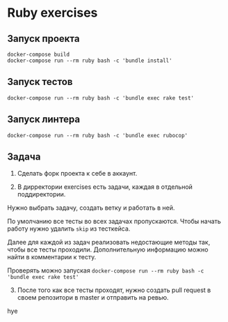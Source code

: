 # Ruby exercises

## Запуск проекта

```
docker-compose build
docker-compose run --rm ruby bash -c 'bundle install'
```

## Запуск тестов

```
docker-compose run --rm ruby bash -c 'bundle exec rake test'
```

## Запуск линтера

```
docker-compose run --rm ruby bash -c 'bundle exec rubocop'
```

## Задача

1. Сделать форк проекта к себе в аккаунт.

2. В дирректории exercises есть задачи, каждая в отдельной поддиректории.

  Нужно выбрать задачу, создать ветку и работать в ней.

  По умолчанию все тесты во всех задачах пропускаются. Чтобы начать работу нужно удалить `skip` из тесткейса.

  Далее для каждой из задач реализовать недостающие методы так, чтобы все тесты проходили. Дополнительную информацию можно найти в комментарии к тесту.

  Проверять можно запуская `docker-compose run --rm ruby bash -c 'bundle exec rake test'`

3. После того как все тесты проходят, нужно создать pull request в своем репозитори в master и отправить на ревью.

hye